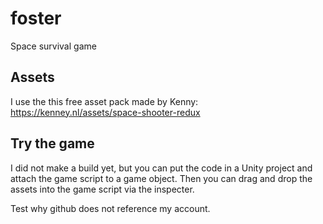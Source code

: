# foster
Space survival game

## Assets
I use the this free asset pack made by Kenny: https://kenney.nl/assets/space-shooter-redux

## Try the game
I did not make a build yet, but you can put the code in a Unity project and attach the game script to a game object. Then you can drag and drop the assets into the game script via the inspecter.

Test why github does not reference my account.
